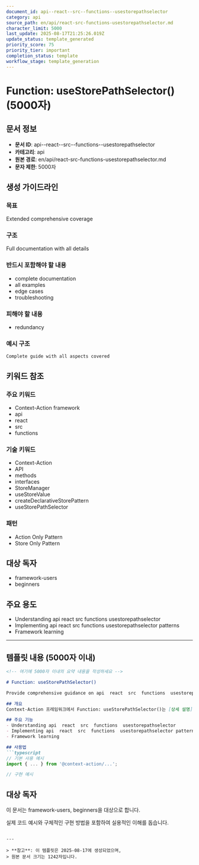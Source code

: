 ```yaml
---
document_id: api--react--src--functions--usestorepathselector
category: api
source_path: en/api/react-src-functions-usestorepathselector.md
character_limit: 5000
last_update: 2025-08-17T21:25:26.019Z
update_status: template_generated
priority_score: 75
priority_tier: important
completion_status: template
workflow_stage: template_generation
---
```


# Function: useStorePathSelector() (5000자)

## 문서 정보
- **문서 ID**: api--react--src--functions--usestorepathselector
- **카테고리**: api
- **원본 경로**: en/api/react-src-functions-usestorepathselector.md
- **문자 제한**: 5000자

## 생성 가이드라인

### 목표
Extended comprehensive coverage

### 구조
Full documentation with all details

### 반드시 포함해야 할 내용
- complete documentation
- all examples
- edge cases
- troubleshooting

### 피해야 할 내용  
- redundancy

### 예시 구조
```
Complete guide with all aspects covered
```

## 키워드 참조

### 주요 키워드
- Context-Action framework
- api
- react
- src
- functions

### 기술 키워드
- Context-Action
- API
- methods
- interfaces
- StoreManager
- useStoreValue
- createDeclarativeStorePattern
- useStorePathSelector

### 패턴
- Action Only Pattern
- Store Only Pattern

## 대상 독자
- framework-users
- beginners

## 주요 용도
- Understanding api  react  src  functions  usestorepathselector
- Implementing api  react  src  functions  usestorepathselector patterns
- Framework learning

---

## 템플릿 내용 (5000자 이내)

```markdown
<!-- 여기에 5000자 이내의 요약 내용을 작성하세요 -->

# Function: useStorePathSelector()

Provide comprehensive guidance on api  react  src  functions  usestorepathselector

## 개요
Context-Action 프레임워크에서 Function: useStorePathSelector()는 [상세 설명]의 역할을 담당합니다.

## 주요 기능
- Understanding api  react  src  functions  usestorepathselector
- Implementing api  react  src  functions  usestorepathselector patterns
- Framework learning

## 사용법
```typescript
// 기본 사용 예시
import { ... } from '@context-action/...';

// 구현 예시
```

## 대상 독자
이 문서는 framework-users, beginners을 대상으로 합니다.

실제 코드 예시와 구체적인 구현 방법을 포함하여 실용적인 이해를 돕습니다.
```

---

> **참고**: 이 템플릿은 2025-08-17에 생성되었으며, 
> 원본 문서 크기는 1242자입니다.
